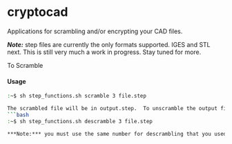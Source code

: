 cryptocad
=========

Applications for scrambling and/or encrypting your CAD files.


***Note:*** step files are currently the only formats supported. IGES and STL next. This is still very much a work in progress. Stay tuned for more.

To Scramble
#### Usage
 ```bash
:~$ sh step_functions.sh scramble 3 file.step

The scrambled file will be in output.step.  To unscramble the output file:
```bash 
:~$ sh step_functions.sh descramble 3 file.step

***Note:*** you must use the same number for descrambling that you used for scrambling.

